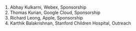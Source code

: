 1. Abhay Kulkarni, Webex, Sponsorship
2. Thomas Kurian, Google Cloud, Sponsorship
3. Richard Leong, Apple, Sponsorship
4. Karthik Balakrishnan, Stanford Children Hospital, Outreach
